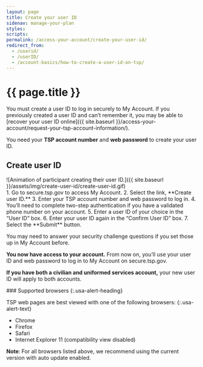 ```yaml
---
layout: page
title: Create your user ID
sidenav: manage-your-plan
styles:
scripts:
permalink: /access-your-account/create-your-user-id/
redirect_from:
  - /userid/
  - /userID/
  - /account-basics/how-to-create-a-user-id-on-tsp/
---
```


# {{ page.title }}

You must create a user ID to log in securely to My Account. If you previously created a user ID and can’t remember it, you may be able to [recover your user ID online]({{ site.baseurl }}/access-your-account/request-your-tsp-account-information/).

You need your **TSP account number** and **web password** to create your user ID.

## Create user ID

<div class="usa-grid how-to">
<div class="usa-width-one-whole" markdown="1">
![Animation of participant creating their user ID.]({{ site.baseurl }}/assets/img/create-user-id/create-user-id.gif)

<div class="steps" markdown="1">
1. Go to secure.tsp.gov to access My Account.
2. Select the link, **Create user ID.**
3. Enter your TSP account number and web password to log in.
4. You’ll need to complete two-step authentication if you have a validated phone number on your account.
5. Enter a user ID of your choice in the “User ID” box.
6. Enter your user ID again in the “Confirm User ID” box.
7. Select the **Submit** button.

You may need to answer your security challenge questions if you set those up in My Account before.

**You now have access to your account.** From now on, you’ll use your user ID and web password to log in to My Account on secure.tsp.gov.

**If you have both a civilian and uniformed services account,** your new user ID will apply to both accounts.
</div>
</div>
</div>
<!-- END div.usa-grid how-to -->
<div class="usa-alert  usa-alert-info usa-alert-paragraph">
<div class="usa-alert-body" markdown="1">
### Supported browsers
{:.usa-alert-heading}

TSP web pages are best viewed with one of the following browsers:
{:.usa-alert-text}

- Chrome
- Firefox
- Safari
- Internet Explorer 11 (compatibility view disabled)

**Note**: For all browsers listed above, we recommend using the current version with auto update enabled.
</div>
</div>
